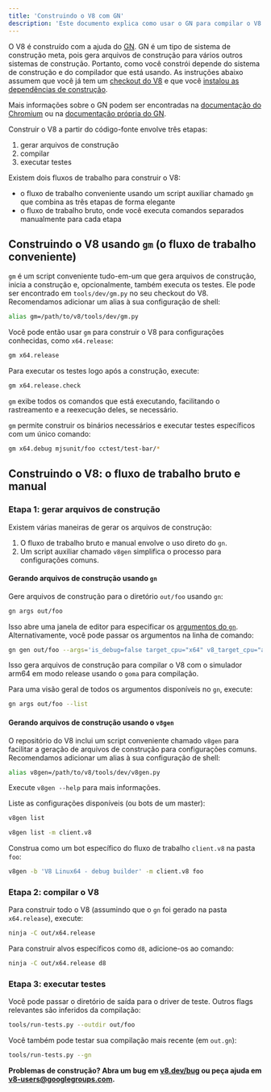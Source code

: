 ```yaml
---
title: 'Construindo o V8 com GN'
description: 'Este documento explica como usar o GN para compilar o V8.'
---
```

O V8 é construído com a ajuda do [GN](https://gn.googlesource.com/gn/+/master/docs/). GN é um tipo de sistema de construção meta, pois gera arquivos de construção para vários outros sistemas de construção. Portanto, como você constrói depende do sistema de construção e do compilador que está usando.
As instruções abaixo assumem que você já tem um [checkout do V8](/docs/source-code) e que você [instalou as dependências de construção](/docs/build).

Mais informações sobre o GN podem ser encontradas na [documentação do Chromium](https://www.chromium.org/developers/gn-build-configuration) ou na [documentação própria do GN](https://gn.googlesource.com/gn/+/master/docs/).

Construir o V8 a partir do código-fonte envolve três etapas:

1. gerar arquivos de construção
2. compilar
3. executar testes

Existem dois fluxos de trabalho para construir o V8:

- o fluxo de trabalho conveniente usando um script auxiliar chamado `gm` que combina as três etapas de forma elegante
- o fluxo de trabalho bruto, onde você executa comandos separados manualmente para cada etapa

## Construindo o V8 usando `gm` (o fluxo de trabalho conveniente)

`gm` é um script conveniente tudo-em-um que gera arquivos de construção, inicia a construção e, opcionalmente, também executa os testes. Ele pode ser encontrado em `tools/dev/gm.py` no seu checkout do V8. Recomendamos adicionar um alias à sua configuração de shell:

```bash
alias gm=/path/to/v8/tools/dev/gm.py
```

Você pode então usar `gm` para construir o V8 para configurações conhecidas, como `x64.release`:

```bash
gm x64.release
```

Para executar os testes logo após a construção, execute:

```bash
gm x64.release.check
```

`gm` exibe todos os comandos que está executando, facilitando o rastreamento e a reexecução deles, se necessário.

`gm` permite construir os binários necessários e executar testes específicos com um único comando:

```bash
gm x64.debug mjsunit/foo cctest/test-bar/*
```

## Construindo o V8: o fluxo de trabalho bruto e manual

### Etapa 1: gerar arquivos de construção

Existem várias maneiras de gerar os arquivos de construção:

1. O fluxo de trabalho bruto e manual envolve o uso direto do `gn`.
2. Um script auxiliar chamado `v8gen` simplifica o processo para configurações comuns.

#### Gerando arquivos de construção usando `gn`

Gere arquivos de construção para o diretório `out/foo` usando `gn`:

```bash
gn args out/foo
```

Isso abre uma janela de editor para especificar os [argumentos do `gn`](https://gn.googlesource.com/gn/+/master/docs/reference.md). Alternativamente, você pode passar os argumentos na linha de comando:

```bash
gn gen out/foo --args='is_debug=false target_cpu="x64" v8_target_cpu="arm64" use_goma=true'
```

Isso gera arquivos de construção para compilar o V8 com o simulador arm64 em modo release usando o `goma` para compilação.

Para uma visão geral de todos os argumentos disponíveis no `gn`, execute:

```bash
gn args out/foo --list
```

#### Gerando arquivos de construção usando o `v8gen`

O repositório do V8 inclui um script conveniente chamado `v8gen` para facilitar a geração de arquivos de construção para configurações comuns. Recomendamos adicionar um alias à sua configuração de shell:

```bash
alias v8gen=/path/to/v8/tools/dev/v8gen.py
```

Execute `v8gen --help` para mais informações.

Liste as configurações disponíveis (ou bots de um master):

```bash
v8gen list
```

```bash
v8gen list -m client.v8
```

Construa como um bot específico do fluxo de trabalho `client.v8` na pasta `foo`:

```bash
v8gen -b 'V8 Linux64 - debug builder' -m client.v8 foo
```

### Etapa 2: compilar o V8

Para construir todo o V8 (assumindo que o `gn` foi gerado na pasta `x64.release`), execute:

```bash
ninja -C out/x64.release
```

Para construir alvos específicos como `d8`, adicione-os ao comando:

```bash
ninja -C out/x64.release d8
```

### Etapa 3: executar testes

Você pode passar o diretório de saída para o driver de teste. Outros flags relevantes são inferidos da compilação:

```bash
tools/run-tests.py --outdir out/foo
```

Você também pode testar sua compilação mais recente (em `out.gn`):

```bash
tools/run-tests.py --gn
```

**Problemas de construção? Abra um bug em [v8.dev/bug](/bug) ou peça ajuda em <v8-users@googlegroups.com>.**
